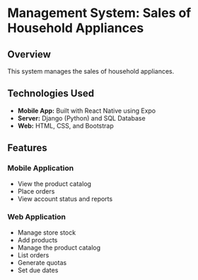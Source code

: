 # **Management System: Sales of Household Appliances**

## **Overview**
This system manages the sales of household appliances.

## **Technologies Used**
- **Mobile App:** Built with React Native using Expo
- **Server:** Django (Python) and SQL Database
- **Web:** HTML, CSS, and Bootstrap

## **Features**

### **Mobile Application**
- View the product catalog
- Place orders
- View account status and reports

### **Web Application**
- Manage store stock
- Add products
- Manage the product catalog
- List orders
- Generate quotas
- Set due dates
